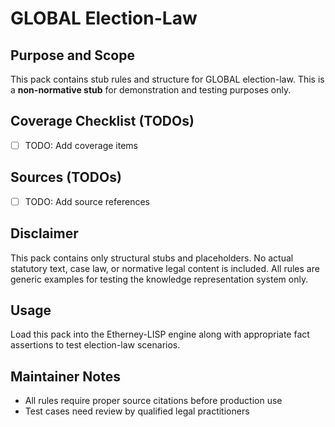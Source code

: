 # GLOBAL Election-Law

## Purpose and Scope

This pack contains stub rules and structure for GLOBAL election-law. This is a **non-normative stub** for demonstration and testing purposes only.

## Coverage Checklist (TODOs)

- [ ] TODO: Add coverage items

## Sources (TODOs)

- [ ] TODO: Add source references

## Disclaimer

This pack contains only structural stubs and placeholders. No actual statutory text, case law, or normative legal content is included. All rules are generic examples for testing the knowledge representation system only.

## Usage

Load this pack into the Etherney-LISP engine along with appropriate fact assertions to test election-law scenarios.

## Maintainer Notes

- All rules require proper source citations before production use
- Test cases need review by qualified legal practitioners
